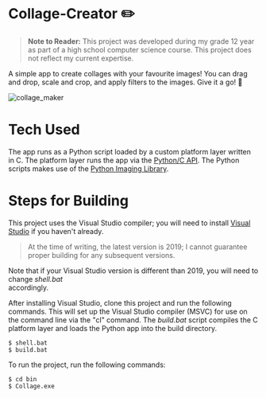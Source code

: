 
# Collage-Creator ✏️

> **Note to Reader:** This project was developed during my grade 12 year as part
> of a high school computer science course. This project does not reflect my
> current expertise.

A simple app to create collages with your favourite images! You can drag and
drop, scale and crop, and apply filters to the images. Give it a go! 🙌

![collage_maker](https://user-images.githubusercontent.com/38915815/156572491-5004f58b-4c68-4b2c-9f0b-6fa0f91a72ac.PNG)

# Tech Used

The app runs as a Python script loaded by a custom platform layer written in C.
The platform layer runs the app via the <a
href="https://docs.python.org/3/c-api/index.html">Python/C API</a>. The Python
scripts makes use of the <a
href="https://pillow.readthedocs.io/en/stable/index.html">Python Imaging
Library</a>.

# Steps for Building

This project uses the Visual Studio compiler; you will need to install <a
href="https://visualstudio.microsoft.com/vs/">Visual Studio</a> if you haven't
already. 

> At the time of writing, the latest version is 2019; I cannot guarantee
proper building for any subsequent versions. 

Note that if your Visual Studio version is different than 2019, you will need to
change *shell.bat*  
accordingly.

After installing Visual Studio, clone this project and run the following
commands. This will set up the Visual Studio compiler (MSVC) for use on the
command line via the "cl" command. The *build.bat* script compiles the C
platform layer and loads the Python app into the build directory.

```
$ shell.bat
$ build.bat
```

To run the project, run the following commands:

```
$ cd bin
$ Collage.exe
```